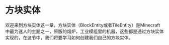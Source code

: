 # 方块实体

欢迎来到方块实体这一章，方块实体（BlockEntity或者TileEntity）是Minecraft中最为迷人的主题之一，原版的熔炉，工业模组里的机器，这些都是通过方块实体实现的，在这节中，我们将要学习如何创建我们自己的方块实体。